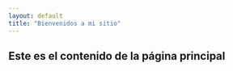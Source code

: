 ```yaml
---
layout: default
title: "Bienvenidos a mi sitio"
---
```


## Este es el contenido de la página principal
